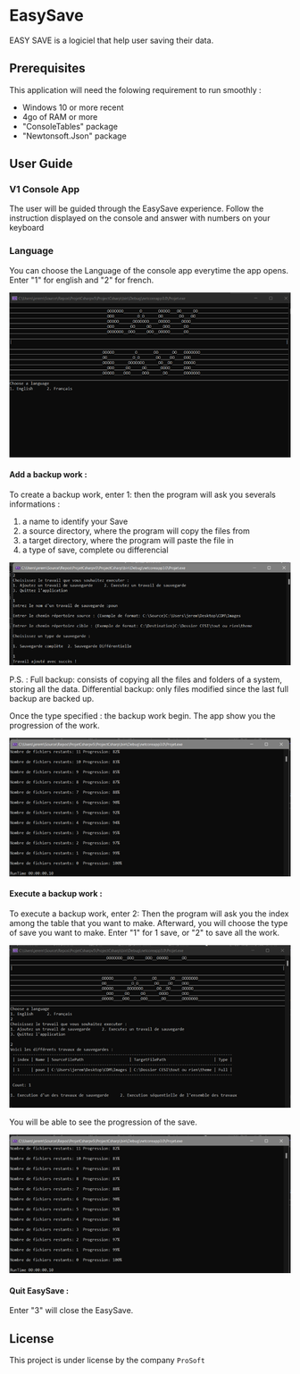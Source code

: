 # EasySave

EASY SAVE is a logiciel that help user saving their data.

## Prerequisites

This application will need the folowing requirement to run smoothly :
 - Windows 10 or more recent
 - 4go of RAM or more
 - "ConsoleTables" package 
 - "Newtonsoft.Json" package 


## User Guide

### V1  Console App

The user will be guided through the EasySave experience. Follow the instruction displayed on the console and answer with numbers on your keyboard

### Language

You can choose the Language of the console app everytime the app opens. Enter "1" for english and "2" for french.

![language](https://github.com/Zoradik/ProjetCsharp/blob/develop/ProjectCsharp/Images/language.png)

#### Add a backup work :

To create a backup work, enter 1:
then the program will ask you severals informations :
  1. a name to identify your Save
  2. a source directory, where the program will copy the files from
  3. a target directory, where the program will paste the file in
  4. a type of save, complete ou differencial

![add](https://github.com/Zoradik/ProjetCsharp/blob/develop/ProjectCsharp/Images/add.png)

P.S. : 
Full backup: consists of copying all the files and folders of a system, storing all the data.
Differential backup: only files modified since the last full backup are backed up.

Once the type specified : the backup work begin. The app show you the progression of the work.

![progess](https://github.com/Zoradik/ProjetCsharp/blob/develop/ProjectCsharp/Images/progress.png)

#### Execute a backup work :

To execute a backup work, enter 2:
Then the program will ask you the index among the table that you want to make.
Afterward, you will choose the type of save you want to make. Enter "1" for 1 save, or "2" to save all the work.

![execute](https://github.com/Zoradik/ProjetCsharp/blob/develop/ProjectCsharp/Images/execute.png)

You will be able to see the progression of the save. 

![progess](https://github.com/Zoradik/ProjetCsharp/blob/develop/ProjectCsharp/Images/progress.png)


#### Quit EasySave :

Enter "3" will close the EasySave.

## License

This project is under license by the company ``ProSoft``

